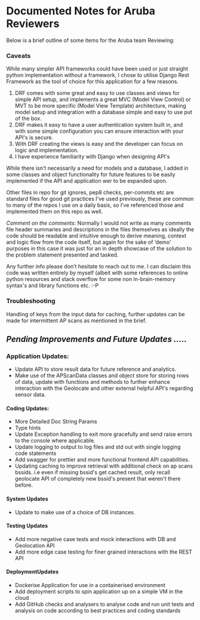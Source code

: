 # Documented Notes for Aruba Reviewers

Below is a brief outline of some items for the Aruba team Reviewing:
### Caveats
While many simpler API frameworks could have been used or just straight python
implementation without a framework, I chose to utilise Django Rest Framework as the
tool of choice for this application for a few reasons.
1. DRF comes with some great and easy to use classes and views for simple API setup,
and implements a great MVC (Model View Control) or MVT to be more specific (Model View
Template) architecture, making model setup and integration with a database simple and easy
to use put of the box.
2. DRF makes it easy to have a user authentication system built in, and with some simple
configuration you can ensure interaction with your API's is secure.
3. With DRF creating the views is easy and the developer can focus on logic and implementation.
4. I have experience familiarity with Django when designing API's

While there isn't necessarily a need for models and a database, I added in some classes and
object functionality for future features to be easily implemented if the API and application
wer to be expanded upon.

Other files in repo for git ignores, pep8 checks, per-commits etc are standard files for
good git practices I've used previously, these are common to many of the repos I use on a
daily basis, so I’ve referenced those and implemented them on this repo as well.

*Comment on the comments:* Normally I would not write as many comments file header summaries
and descriptions in the files themselves as ideally the code should be readable and intuitive
enough to derive meaning, context and logic flow from the code itself, but again for the sake
of ‘demo’ purposes in this case it was just for an in depth showcase of the solution to the
problem statement presented and tasked.

Any further info please don’t hesitate to reach out to me.
I can disclaim this code was written entirely by myself (albeit with some references to online
python resources and stack overflow for some non in-brain-memory syntax's and library
functions etc. :-P

### Troubleshooting
Handling of keys from the input data for caching, further updates can be made for intermittent
AP scans as mentioned in the brief.

## *Pending Improvements and Future Updates .....*
### Application Updates:
* Update API to store result data for future reference and analytics.
* Make use of the APScanData classes and object store for storing rows of data, update with
functions and methods to further enhance interaction with the Geolocate and other external
helpful API's regarding sensor data.

#### Coding Updates:
* More Detailed Doc String Params
* Type hints
* Update Exception handling to exit more gracefully and send raise errors to the console where applicable.
* Update logging to output to log files and std out with single logging code statements
* Add swagger for prettier and more functional frontend API capabilities.
* Updating caching to improve retrieval with additional check on ap scans bssids.
i.e even if missing bssid's get cached result, only recall geolocate API of completely new
bssid's present that weren't there before.

#### System Updates
* Update to make use of a choice of DB instances.

#### Testing Updates
* Add more negative case tests and mock interactions with DB and Geolocation API
* Add more edge case testing for finer grained interactions with the REST API

#### DeploymentUpdates
* Dockerise Application for use in a containerised environment
* Add deployment scripts to spin application up on a simple VM in the cloud
* Add GitHub checks and analysers to analyse code and run unit tests and analysis on code according to best practices and coding standards
